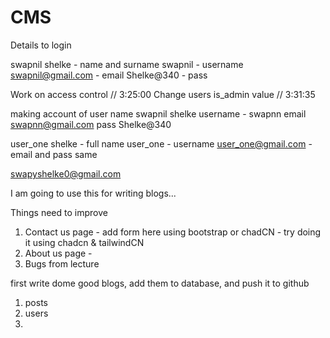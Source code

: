 # CMS

Details to login

swapnil shelke - name and surname
swapnil - username
swapnil@gmail.com - email
Shelke@340 - pass

Work on access control // 3:25:00
Change users is_admin value // 3:31:35

making account of user
name swapnil shelke
username - swapnn
email swapnn@gmail.com
pass Shelke@340

user_one shelke - full name
user_one - username
user_one@gmail.com - email and pass same


swapyshelke0@gmail.com

<!-- =================== -->
<!-- Swapnil -->
<!-- Shelke@340 -->

<!-- Aashay -->
<!-- Aashay@123 -->

<!-- Avinash -->
<!-- Avinash@123 -->

<!-- Srushti -->
<!-- Srushti@123 -->

<!-- ALTER TABlE posts ADD CONSTRAINT  fK_blog_category REIGN KEY (category_id) RERENCES categories (id) ON DELETE SET NULL--> 
<!-- ALTER TABLE posts ADD CONSTRAINT FK_blog_category FOREIGN KEY (category_id) REFERENCES categories (id) ON DELETE SET NULL; -->


<!-- ALTER TABLE posts ADD CONSTRAINT FK_blog_author FOREIGN KEY (author_key) REFRENCES users (id) ON DELETE CASCADE; -->
<!-- ALTER TABLE posts ADD CONSTRAINT FK_blog_author FOREIGN KEY (author_key) REFERENCES users (id) ON DELETE CASCADE; -->

<!-- 6:06:27 -->

<!-- delete posts not working -->

<!-- ================= -->

I am going to use this for writing blogs...

Things need to improve
1. Contact us page - add form here using bootstrap or chadCN - try doing it using chadcn & tailwindCN
2. About us page - 
3. Bugs from lecture

first write dome good blogs, add them to database, and push it to github

1. posts
2. users
3. 
